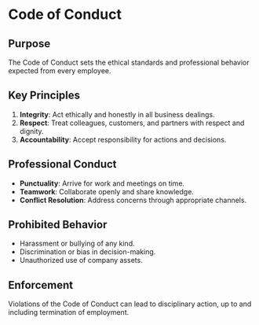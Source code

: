 # Code of Conduct

## Purpose
The Code of Conduct sets the ethical standards and professional behavior expected from every employee.

## Key Principles
1. **Integrity**: Act ethically and honestly in all business dealings.  
2. **Respect**: Treat colleagues, customers, and partners with respect and dignity.  
3. **Accountability**: Accept responsibility for actions and decisions.  

## Professional Conduct
- **Punctuality**: Arrive for work and meetings on time.  
- **Teamwork**: Collaborate openly and share knowledge.  
- **Conflict Resolution**: Address concerns through appropriate channels.  

## Prohibited Behavior
- Harassment or bullying of any kind.
- Discrimination or bias in decision-making.
- Unauthorized use of company assets.

## Enforcement
Violations of the Code of Conduct can lead to disciplinary action, up to and including termination of employment.